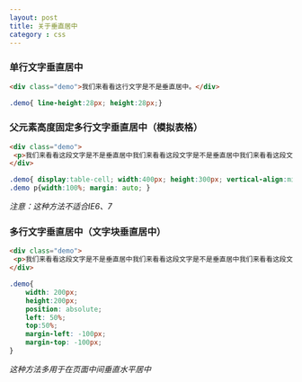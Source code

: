 ```yaml
---
layout: post
title: 关于垂直居中
category : css
---
```

### 单行文字垂直居中
```html
<div class="demo">我们来看看这行文字是不是垂直居中。</div>
```
```css
.demo{ line-height:28px; height:28px;}
```

<!--break-->

### 父元素高度固定多行文字垂直居中（模拟表格）

```html
<div class="demo">
 <p>我们来看看这段文字是不是垂直居中我们来看看这段文字是不是垂直居中我们来看看这段文字是不是垂直居中我们来看看这段文字是不是垂直居中我们来看看这段文字是不是垂直居中。</p>
</div>
```
```css
.demo{ display:table-cell; width:400px; height:300px; vertical-align:middle;}
.demo p{width:100%; margin: auto; }
```
*注意：这种方法不适合IE6、7*

### 多行文字垂直居中（文字块垂直居中）

```html
<div class="demo">
 <p>我们来看看这段文字是不是垂直居中我们来看看这段文字是不是垂直居中我们来看看这段文字是不是垂直居中我们来看看这段文字是不是垂直居中我们来看看这段文字是不是垂直居中。</p>
</div>
```
```css
.demo{
	width: 200px;
	height:200px;
	position: absolute;
	left: 50%;
	top:50%;
	margin-left: -100px;
	margin-top: -100px;
}
```
*这种方法多用于在页面中间垂直水平居中*
